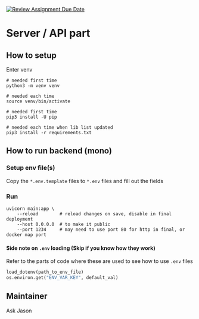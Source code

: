 [![Review Assignment Due Date](https://classroom.github.com/assets/deadline-readme-button-24ddc0f5d75046c5622901739e7c5dd533143b0c8e959d652212380cedb1ea36.svg)](https://classroom.github.com/a/ZEqMxGpP)



# Server / API part

## How to setup

Enter venv
```
# needed first time
python3 -m venv venv

# needed each time
source venv/bin/activate

# needed first time
pip3 install -U pip

# needed each time when lib list updated
pip3 install -r requirements.txt
```

## How to run backend (mono)

### Setup env file(s)
Copy the `*.env.template` files to  `*.env` files and fill out the fields

### Run
```
uvicorn main:app \
    --reload        # reload changes on save, disable in final deployment
    --host 0.0.0.0  # to make it public
    --port 1234     # may need to use port 80 for http in final, or docker map port
```

#### Side note on `.env` loading (Skip if you know how they work)
Refer to the parts of code where these are used to see how to use `.env` files

```python
load_dotenv(path_to_env_file)
os.environ.get("ENV_VAR_KEY", default_val)
```

## Maintainer

Ask Jason
